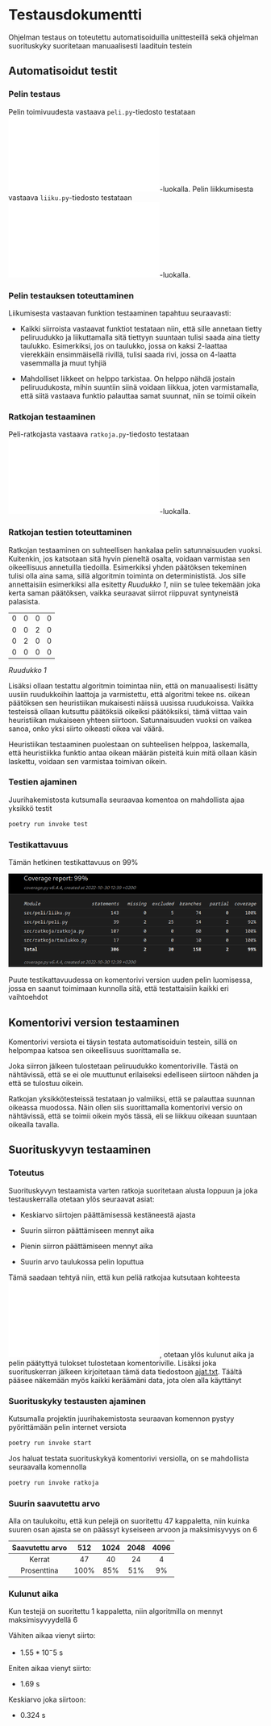 # Testausdokumentti

Ohjelman testaus on toteutettu automatisoiduilla unittesteillä sekä ohjelman suorituskyky suoritetaan manuaalisesti laadituin testein

## Automatisoidut testit

### Pelin testaus

Pelin toimivuudesta vastaava `peli.py`-tiedosto testataan ![TestPeli](/src/tests/peli/peli_test.py)-luokalla. Pelin liikkumisesta vastaava `liiku.py`-tiedosto testataan ![TestPeliLiikkuminen](/src/tests/liikkuminen/liiku_test.py)-luokalla.

### Pelin testauksen toteuttaminen

Liikumisesta vastaavan funktion testaaminen tapahtuu seuraavasti:

- Kaikki siirroista vastaavat funktiot testataan niin, että sille annetaan tietty peliruudukko ja liikuttamalla sitä tiettyyn suuntaan tulisi saada aina tietty taulukko. Esimerkiksi, jos on taulukko, jossa on kaksi 2-laattaa vierekkäin ensimmäisellä rivillä, tulisi saada rivi, jossa on 4-laatta vasemmalla ja muut tyhjiä

- Mahdolliset liikkeet on helppo tarkistaa. On helppo nähdä jostain peliruudukosta, mihin suuntiin siinä voidaan liikkua, joten varmistamalla, että siitä vastaava funktio palauttaa samat suunnat, niin se toimii oikein

### Ratkojan testaaminen

Peli-ratkojasta vastaava `ratkoja.py`-tiedosto testataan ![TestRatkoja](/src/tests/ratkoja/ratkoja_test.py)-luokalla. 

### Ratkojan testien toteuttaminen

Ratkojan testaaminen on suhteellisen hankalaa pelin satunnaisuuden vuoksi. Kuitenkin, jos katsotaan sitä hyvin pieneltä osalta, voidaan varmistaa sen oikeellisuus annetuilla tiedoilla. Esimerkiksi yhden päätöksen tekeminen tulisi olla aina sama, sillä algoritmin toiminta on determinististä. Jos sille annettaisiin esimerkiksi alla esitetty _Ruudukko 1_, niin se tulee tekemään joka kerta saman päätöksen, vaikka seuraavat siirrot riippuvat syntyneistä palasista.

|||||
|:-:|:-:|:-:|:-:|
|0|0|0|0|
|0|0|2|0|
|0|2|0|0|
|0|0|0|0|

_Ruudukko 1_

Lisäksi ollaan testattu algoritmin toimintaa niin, että on manuaalisesti lisätty uusiin ruudukkoihin laattoja ja varmistettu, että algoritmi tekee ns. oikean päätöksen sen heuristiikan mukaisesti näissä uusissa ruudukoissa. Vaikka testeissä ollaan kutsuttu päätöksiä oikeiksi päätöksiksi, tämä viittaa vain heuristiikan mukaiseen yhteen siirtoon. Satunnaisuuden vuoksi on vaikea sanoa, onko yksi siirto oikeasti oikea vai väärä.

Heuristiikan testaaminen puolestaan on suhteelisen helppoa, laskemalla, että heuristiikka funktio antaa oikean määrän pisteitä kuin mitä ollaan käsin laskettu, voidaan sen varmistaa toimivan oikein.

### Testien ajaminen

Juurihakemistosta kutsumalla seuraavaa komentoa on mahdollista ajaa yksikkö testit

```bash
poetry run invoke test
```

### Testikattavuus

Tämän hetkinen testikattavuus on 99%

![](./kuvat/coverage_report_7.png)

Puute testikattavuudessa on komentorivi version uuden pelin luomisessa, jossa en saanut toimimaan kunnolla sitä, että testattaisiin kaikki eri vaihtoehdot

## Komentorivi version testaaminen

Komentorivi versiota ei täysin testata automatisoiduin testein, sillä on helpompaa katsoa sen oikeellisuus suorittamalla se.

Joka siirron jälkeen tulostetaan peliruudukko komentoriville. Tästä on nähtävissä, että se ei ole muuttunut erilaiseksi edelliseen siirtoon nähden ja että se tulostuu oikein.

Ratkojan yksikkötesteissä testataan jo valmiiksi, että se palauttaa suunnan oikeassa muodossa. Näin ollen siis suorittamalla komentorivi versio on nähtävissä, että se toimii oikein myös tässä, eli se liikkuu oikeaan suuntaan oikealla tavalla.

## Suorituskyvyn testaaminen

### Toteutus

Suorituskyvyn testaamista varten ratkoja suoritetaan alusta loppuun ja joka testauskerralla otetaan ylös seuraavat asiat:

- Keskiarvo siirtojen päättämisessä kestäneestä ajasta

- Suurin siirron päättämiseen mennyt aika

- Pienin siirron päättämiseen mennyt aika

- Suurin arvo taulukossa pelin loputtua

Tämä saadaan tehtyä niin, että kun peliä ratkojaa kutsutaan kohteesta ![Netti-peli](/src/peli/netti_peli.py), otetaan ylös kulunut aika ja pelin päätyttyä tulokset tulostetaan komentoriville. Lisäksi joka suorituskerran jälkeen kirjoitetaan tämä data tiedostoon [ajat.txt](../data/ajat.txt). Täältä pääsee näkemään myös kaikki keräämäni data, jota olen alla käyttänyt


### Suorituskyky testausten ajaminen

Kutsumalla projektin juurihakemistosta seuraavan komennon pystyy pyörittämään pelin internet versiota

```bash
poetry run invoke start
```

Jos haluat testata suorituskykyä komentorivi versiolla, on se mahdollista seuraavalla komennolla

```bash
poetry run invoke ratkoja
```

### Suurin saavutettu arvo

Alla on taulukoitu, että kun pelejä on suoritettu 47 kappaletta, niin kuinka suuren osan ajasta se on päässyt kyseiseen arvoon ja maksimisyvyys on 6

|Saavutettu arvo|512|1024|2048|4096|
|:-:|:-:|:-:|:-:|:-:|
|Kerrat|47|40|24|4|
|Prosenttina|100%|85%|51%|9%|

### Kulunut aika

Kun testejä on suoritettu 1 kappaletta, niin algoritmilla on mennyt maksimisyvyydellä 6

Vähiten aikaa vienyt siirto:

- $1.55*10^-5$ s

Eniten aikaa vienyt siirto:

- 1.69 s

Keskiarvo joka siirtoon:

- 0.324 s
